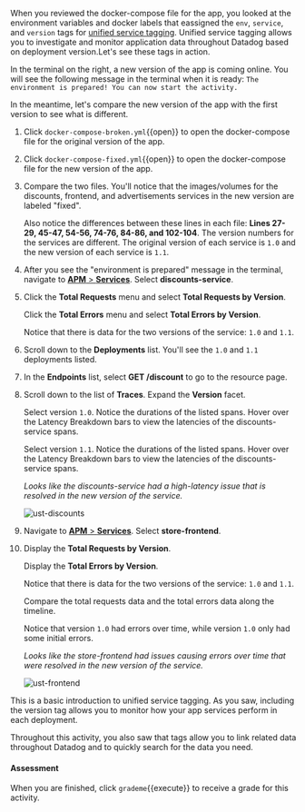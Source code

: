 When you reviewed the docker-compose file for the app, you looked at the environment variables and docker labels that eassigned the `env`, `service`, and `version` tags for <a href="https://docs.datadoghq.com/getting_started/tagging/unified_service_tagging?tab=docker" target="_blank">unified service tagging</a>. Unified service tagging allows you to investigate and monitor application data throughout Datadog based on deployment version.Let's see these tags in action. 

In the terminal on the right, a new version of the app is coming online. You will see the following message in the terminal when it is ready: `The environment is prepared! You can now start the activity.`

In the meantime, let's compare the new version of the app with the first version to see what is different.

1. Click `docker-compose-broken.yml`{{open}} to open the docker-compose file for the original version of the app. 

2. Click `docker-compose-fixed.yml`{{open}} to open the docker-compose file for the new version of the app.

3. Compare the two files. You'll notice that the images/volumes for the discounts, frontend, and advertisements services in the new version are labeled "fixed".

    Also notice the differences between these lines in each file: **Lines 27-29, 45-47, 54-56, 74-76, 84-86, and 102-104**. The version numbers for the services are different. The original version of each service is `1.0` and the new version of each service is `1.1`.

4. After you see the "environment is prepared" message in the terminal, navigate to <a href="https://app.datadoghq.com/apm/services" target="_datadog">**APM** > **Services**</a>. Select **discounts-service**.

5. Click the **Total Requests** menu and select **Total Requests by Version**. 

    Click the **Total Errors** menu and select **Total Errors by Version**. 
    
    Notice that there is data for the two versions of the service: `1.0` and `1.1`.

6. Scroll down to the **Deployments** list. You'll see the `1.0` and `1.1` deployments listed.

7. In the **Endpoints** list, select **GET /discount** to go to the resource page.

8. Scroll down to the list of **Traces**. Expand the **Version** facet. 

    Select version `1.0`. Notice the durations of the listed spans. Hover over the Latency Breakdown bars to view the latencies of the discounts-service spans.

    Select version `1.1`. Notice the durations of the listed spans. Hover over the Latency Breakdown bars to view the latencies of the discounts-service spans.

    _Looks like the discounts-service had a high-latency issue that is resolved in the new version of the service._

    ![ust-discounts](apptagging/assets/ust-discounts.gif)

9.  Navigate to <a href="https://app.datadoghq.com/apm/services" target="_datadog">**APM** > **Services**</a>. Select **store-frontend**.

10. Display the **Total Requests by Version**. 

    Display the **Total Errors by Version**. 

    Notice that there is data for the two versions of the service: `1.0` and `1.1`.

    Compare the total requests data and the total errors data along the timeline. 
    
    Notice that version `1.0` had errors over time, while version `1.0` only had some initial errors. 

    _Looks like the store-frontend had issues causing errors over time that were resolved in the new version of the service._ 

    ![ust-frontend](apptagging/assets/ust-frontend.png)


This is a basic introduction to unified service tagging. As you saw, including the version tag allows you to monitor how your app services perform in each deployment.

Throughout this activity, you also saw that tags allow you to link related data throughout Datadog and to quickly search for the data you need.
 
#### Assessment
When you are finished, click `grademe`{{execute}} to receive a grade for this activity. 